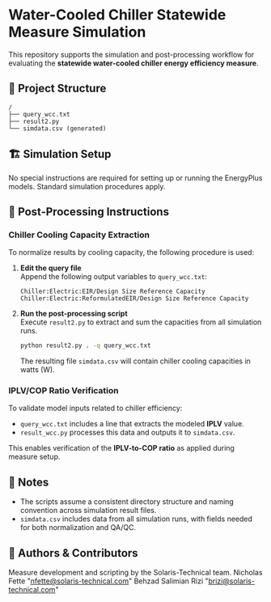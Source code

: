 
# Water-Cooled Chiller Statewide Measure Simulation

This repository supports the simulation and post-processing workflow for evaluating the **statewide water-cooled chiller energy efficiency measure**.

## 📁 Project Structure

```
/
├── query_wcc.txt
├── result2.py
└── simdata.csv (generated)
```

## 🏗️ Simulation Setup

No special instructions are required for setting up or running the EnergyPlus models. Standard simulation procedures apply.

## 🧾 Post-Processing Instructions

### Chiller Cooling Capacity Extraction

To normalize results by cooling capacity, the following procedure is used:

1. **Edit the query file**  
   Append the following output variables to `query_wcc.txt`:

   ```
   Chiller:Electric:EIR/Design Size Reference Capacity
   Chiller:Electric:ReformulatedEIR/Design Size Reference Capacity
   ```

2. **Run the post-processing script**  
   Execute `result2.py` to extract and sum the capacities from all simulation runs.

   ```bash
   python result2.py . -q query_wcc.txt
   ```

   The resulting file `simdata.csv` will contain chiller cooling capacities in watts (W).

### IPLV/COP Ratio Verification

To validate model inputs related to chiller efficiency:

- `query_wcc.txt` includes a line that extracts the modeled **IPLV** value.
- `result_wcc.py` processes this data and outputs it to `simdata.csv`.

This enables verification of the **IPLV-to-COP ratio** as applied during measure setup.

## 📝 Notes

- The scripts assume a consistent directory structure and naming convention across simulation result files.
- `simdata.csv` includes data from all simulation runs, with fields needed for both normalization and QA/QC.

## 👤 Authors & Contributors

Measure development and scripting by the Solaris-Technical team.
Nicholas Fette "nfette@solaris-technical.com"
Behzad Salimian Rizi "brizi@solaris-technical.com"
